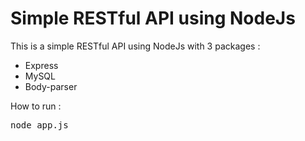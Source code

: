 # Simple RESTful API using NodeJs
This is a simple RESTful API using NodeJs with 3 packages :
<ul>
  <li>Express</li>
  <li>MySQL</li>
  <li>Body-parser</li>
</ul>

How to run :
<pre>node app.js</pre>
